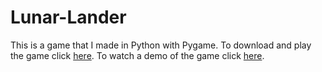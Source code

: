 # Lunar-Lander
This is a game that I made in Python with Pygame. To download and play the game click <a href="https://github.com/phildecroos/lunar_lander/blob/master/lunar_lander.exe">here</a>. To watch a demo of the game click <a href="https://www.youtube.com/watch?v=ixTvAfbv0Nk&ab_channel=Phil">here</a>.
